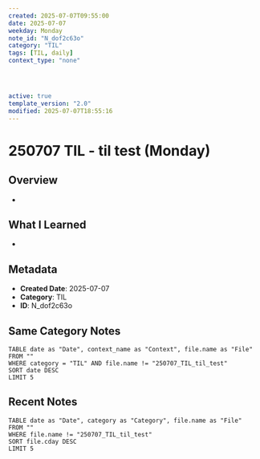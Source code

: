 ```yaml
---
created: 2025-07-07T09:55:00
date: 2025-07-07
weekday: Monday
note_id: "N_dof2c63o"
category: "TIL"
tags: [TIL, daily]
context_type: "none"




active: true
template_version: "2.0"
modified: 2025-07-07T18:55:16
---
```


# 250707 TIL - til test (Monday)


## Overview
-
## What I Learned
- 


## Metadata
- **Created Date**: 2025-07-07
- **Category**: TIL
- **ID**: N_dof2c63o



## Same Category Notes
```dataview
TABLE date as "Date", context_name as "Context", file.name as "File"
FROM ""
WHERE category = "TIL" AND file.name != "250707_TIL_til_test"
SORT date DESC
LIMIT 5
```

## Recent Notes
```dataview
TABLE date as "Date", category as "Category", file.name as "File"
FROM ""
WHERE file.name != "250707_TIL_til_test"
SORT file.cday DESC
LIMIT 5
```
